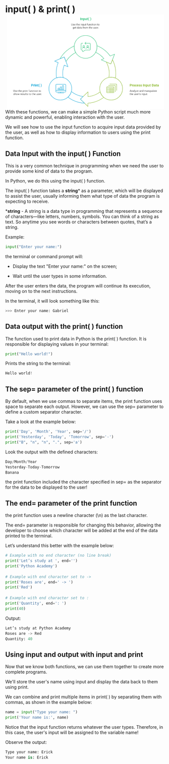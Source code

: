 <h1>
input( ) & print( )

<img src="Media/input_print.png" align="right" height="300">

</h1>

With these functions, we can make a simple Python script much more dynamic and powerful, enabling interaction with the user.

We will see how to use the input function to acquire input data provided by the user, as well as how to display information to users using the print function.

## Data Input with the input( ) Function

This is a very common technique in programming when we need the user to provide some kind of data to the program.

In Python, we do this using the input( ) function.

The input( ) function takes a **string*** as a parameter, which will be displayed to assist the user, usually informing them what type of data the program is expecting to receive.

***string** - A string is a data type in programming that represents a sequence of characters—like letters, numbers, symbols.
You can think of a string as text. So anytime you see words or characters between quotes, that’s a string.

Example:

```python
input("Enter your name:")
```

the terminal or command prompt will:

* Display the text "Enter your name:" on the screen; 

* Wait until the user types in some information.

After the user enters the data, the program will continue its execution, moving on to the next instructions.

In the terminal, it will look something like this:

```python
>>> Enter your name: Gabriel
```
## Data output with the print( ) function

The function used to print data in Python is the print( ) function.
It is responsible for displaying values in your terminal:
```python
print("Hello world!")
```
Prints the string to the terminal:
```python
Hello world!
```
## The sep= parameter of the print( ) function

By default, when we use commas to separate items, the print function uses space to separate each output.
However, we can use the sep= parameter to define a custom separator character.

Take a look at the example below:
```python
print('Day', 'Month', 'Year', sep='/')
print('Yesterday', 'Today', 'Tomorrow', sep='-')
print("B", "n", "n", ".", sep='a')
```
Look the output with the defined characters:
```python
Day/Month/Year
Yesterday-Today-Tomorrow
Banana
```

the print function included the character specified in sep= as the separator for the data to be displayed to the user!

## The end= parameter of the print function

the print function uses a newline character (\n) as the last character.

The end= parameter is responsible for changing this behavior, allowing the developer to choose which character will be added at the end of the data printed to the terminal.

Let’s understand this better with the example below:
```python
# Example with no end character (no line break)
print('Let’s study at ', end='')
print('Python Academy')

# Example with end character set to ->
print('Roses are', end=' -> ')
print('Red')

# Example with end character set to :
print('Quantity', end=': ')
print(40)
```

Output:
```python
Let’s study at Python Academy
Roses are -> Red
Quantity: 40
```

## Using input and output with input and print
Now that we know both functions, we can use them together to create more complete programs.

We'll store the user's name using input and display the data back to them using print.

We can combine and print multiple items in print( ) by separating them with commas, as shown in the example below:

```python
name = input("Type your name: ")
print('Your name is:', name)
```

Notice that the input function returns whatever the user types.
Therefore, in this case, the user's input will be assigned to the variable name!

Observe the output:
```python
Type your name: Erick
Your name is: Erick
```
